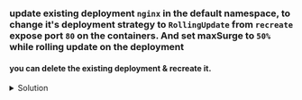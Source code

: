 ### update existing deployment `nginx` in the default namespace, to change it's deployment strategy to `RollingUpdate` from `recreate` expose port `80` on the containers. And set maxSurge to `50%` while rolling update on the deployment

#### you can delete the existing deployment & recreate it.

<details><summary>Solution</summary>
<p>

```bash
#generate yaml file
k create deploy nginx --image=nginx:1.18.0 --replicas=4 --dry-run=client -o yaml > deploy.yaml

#update pod.yaml
apiVersion: apps/v1
kind: Deployment
metadata:
  creationTimestamp: null
  labels:
    app: nginx
  name: nginx
spec:
  replicas: 4
  selector:
    matchLabels:
      app: nginx
  strategy:
    type: RollingUpdate
    rollingUpdate:
      maxSurge: 50%
  template:
    metadata:
      creationTimestamp: null
      labels:
        app: nginx
    spec:
      containers:
      - image: nginx:1.18.0
        name: nginx
        ports:
          - containerPort: 80
        resources: {}
status: {}


# create deployment
k create -f deploy.yaml
```

</p>
</details>